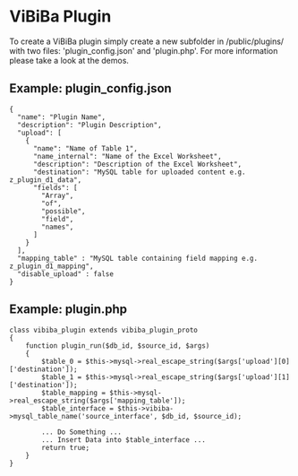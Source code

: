 # ViBiBa Plugin
To create a ViBiBa plugin simply create a new subfolder in /public/plugins/ with two files: 'plugin_config.json' and 'plugin.php'.
For more information please take a look at the demos.
## Example: plugin_config.json
````
{
  "name": "Plugin Name",
  "description": "Plugin Description",
  "upload": [
    {
      "name": "Name of Table 1",
      "name_internal": "Name of the Excel Worksheet",
      "description": "Description of the Excel Worksheet",
      "destination": "MySQL table for uploaded content e.g. z_plugin_d1_data",
      "fields": [
        "Array",
        "of",
        "possible",
        "field",
        "names",
      ]
    }
  ],
  "mapping_table" : "MySQL table containing field mapping e.g. z_plugin_d1_mapping",
  "disable_upload" : false
}
````

## Example: plugin.php

``````
class vibiba_plugin extends vibiba_plugin_proto
{
    function plugin_run($db_id, $source_id, $args)
    {
        $table_0 = $this->mysql->real_escape_string($args['upload'][0]['destination']);
        $table_1 = $this->mysql->real_escape_string($args['upload'][1]['destination']);
        $table_mapping = $this->mysql->real_escape_string($args['mapping_table']);
        $table_interface = $this->vibiba->mysql_table_name('source_interface', $db_id, $source_id);
        
        ... Do Something ...
        ... Insert Data into $table_interface ...
        return true;
    }
}
``````